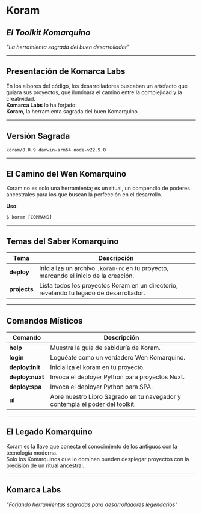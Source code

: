 # Koram
## *El Toolkit Komarquino*
*"La herramienta sagrada del buen desarrollador"*

---

## Presentación de Komarca Labs
En los albores del código, los desarrolladores buscaban un artefacto que guiara sus proyectos, que iluminara el camino entre la complejidad y la creatividad.  
**Komarca Labs** lo ha forjado:  
**Koram**, la herramienta sagrada del buen Komarquino.  

---

## Versión Sagrada
```
koram/0.0.9 darwin-arm64 node-v22.9.0
```

---

## El Camino del Wen Komarquino
Koram no es solo una herramienta; es un ritual, un compendio de poderes ancestrales para los que buscan la perfección en el desarrollo.  

**Uso**:  
```
$ koram [COMMAND]
```

---

## Temas del Saber Komarquino

| Tema      | Descripción |
|----------|-------------|
| **deploy**   | Inicializa un archivo `.koram-rc` en tu proyecto, marcando el inicio de la creación. |
| **projects** | Lista todos los proyectos Koram en un directorio, revelando tu legado de desarrollador. |

---

## Comandos Místicos

| Comando       | Descripción |
|---------------|-------------|
| **help**      | Muestra la guía de sabiduría de Koram. |
| **login**     | Loguéate como un verdadero Wen Komarquino. |
| **deploy:init** | Inicializa el koram en tu proyecto. |
| **deploy:nuxt** | Invoca el deployer Python para proyectos Nuxt. |
| **deploy:spa**  | Invoca el deployer Python para SPA. |
| **ui**        | Abre nuestro Libro Sagrado en tu navegador y contempla el poder del toolkit. |

---

## El Legado Komarquino
Koram es la llave que conecta el conocimiento de los antiguos con la tecnología moderna.  
Solo los Komarquinos que lo dominen pueden desplegar proyectos con la precisión de un ritual ancestral.  

---

## Komarca Labs
*"Forjando herramientas sagradas para desarrolladores legendarios"*
